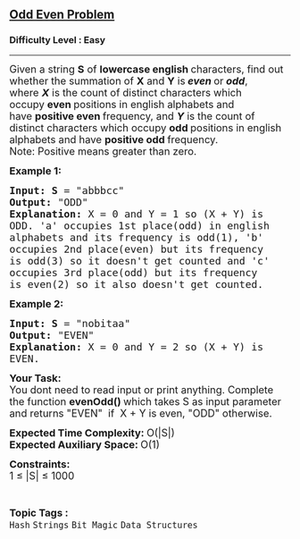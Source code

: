 <h2><a href="https://practice.geeksforgeeks.org/problems/help-nobita0532/1?page=2&category=Strings&difficulty=Easy&sortBy=difficulty">Odd Even Problem</a></h2><h3>Difficulty Level : Easy</h3><hr><div class="problems_problem_content__Xm_eO"><p><span style="font-size:18px">Given a string&nbsp;<strong>S</strong>&nbsp;of&nbsp;<strong>lowercase english&nbsp;</strong>characters, find out whether the summation of&nbsp;<strong>X</strong>&nbsp;and&nbsp;<strong>Y</strong>&nbsp;is<strong>&nbsp;<em>even</em>&nbsp;</strong>or<strong>&nbsp;<em>odd</em></strong>, where&nbsp;<strong><em>X</em></strong>&nbsp;is the count of distinct characters which occupy&nbsp;<strong>even </strong>positions&nbsp;in english alphabets and have&nbsp;<strong>positive even </strong>frequency, and&nbsp;<strong><em>Y</em></strong>&nbsp;is the count of distinct characters which occupy&nbsp;<strong>odd </strong>positions&nbsp;in english alphabets and have&nbsp;<strong>positive&nbsp;</strong><strong>odd </strong>frequency.<br>
Note: Positive means greater than zero.</span></p>

<p><span style="font-size:18px"><strong>Example 1:</strong></span></p>

<pre><span style="font-size:18px"><strong>Input: S</strong> = "abbbcc"
<strong>Output:</strong> "ODD"
<strong>Explanation: </strong>X = 0 and&nbsp;Y = 1 so (X +&nbsp;Y) is 
ODD. 'a' occupies 1st place(odd) in english 
alphabets and its frequency is odd(1), 'b' 
occupies 2nd place(even) but its frequency 
is odd(3) so it doesn't get counted and 'c' 
occupies 3rd place(odd) but its frequency 
is even(2) so it also doesn't get counted.
</span></pre>

<p><span style="font-size:18px"><strong>Example 2:</strong></span></p>

<pre><span style="font-size:18px"><strong>Input: S</strong> = "nobitaa"
<strong>Output:</strong> "EVEN"
<strong>Explanation:</strong>&nbsp;X = 0 and&nbsp;Y = 2 so (X +&nbsp;Y) is
EVEN.
</span></pre>

<p><span style="font-size:18px"><strong>Your Task: &nbsp;</strong><br>
You dont need to read input or print anything. Complete the function <strong>evenOdd()&nbsp;</strong>which takes S&nbsp;as input parameter and returns "EVEN"&nbsp; if&nbsp; X + Y is even, "ODD" otherwise.</span></p>

<p><span style="font-size:18px"><strong>Expected Time Complexity:&nbsp;</strong>O(|S|)<br>
<strong>Expected Auxiliary Space:&nbsp;</strong>O(1)&nbsp;</span></p>

<p><span style="font-size:18px"><strong>Constraints:</strong><br>
1 ≤ |S|&nbsp;≤&nbsp;1000</span></p>
</div><br><p><span style=font-size:18px><strong>Topic Tags : </strong><br><code>Hash</code>&nbsp;<code>Strings</code>&nbsp;<code>Bit Magic</code>&nbsp;<code>Data Structures</code>&nbsp;